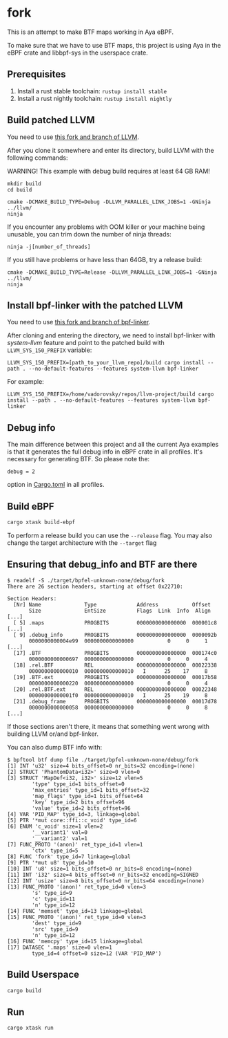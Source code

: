 # fork

This is an attempt to make BTF maps working in Aya eBPF.

To make sure that we have to use BTF maps, this project is using Aya in the
eBPF crate and libbpf-sys in the userspace crate.

## Prerequisites

1. Install a rust stable toolchain: `rustup install stable`
1. Install a rust nightly toolchain: `rustup install nightly`

## Build patched LLVM

You need to use [this fork and branch of LLVM](https://github.com/dave-tucker/llvm-project/tree/btfdebug-segfault).

After you clone it somewhere and enter its directory, build LLVM with the
following commands:

WARNING! This example with debug build requires at least 64 GB RAM!

```
mkdir build
cd build

cmake -DCMAKE_BUILD_TYPE=Debug -DLLVM_PARALLEL_LINK_JOBS=1 -GNinja ../llvm/
ninja
```

If you encounter any problems with OOM killer or your machine being unusable,
you can trim down the number of ninja threads:

```
ninja -j[number_of_threads]
```

If you still have problems or have less than 64GB, try a release build:

```
cmake -DCMAKE_BUILD_TYPE=Release -DLLVM_PARALLEL_LINK_JOBS=1 -GNinja ../llvm/
ninja
```

## Install bpf-linker with the patched LLVM

You need to use [this fork and branch of bpf-linker](https://github.com/dave-tucker/bpf-linker/tree/bpf-v2).

After cloning and entering the directory, we need to install bpf-linker with
*system-llvm* feature and point to the patched build with `LLVM_SYS_150_PREFIX`
variable:

```
LLVM_SYS_150_PREFIX=[path_to_your_llvm_repo]/build cargo install --path . --no-default-features --features system-llvm bpf-linker
```

For example:

```
LLVM_SYS_150_PREFIX=/home/vadorovsky/repos/llvm-project/build cargo install --path . --no-default-features --features system-llvm bpf-linker
```

## Debug info

The main difference between this project and all the current Aya examples is
that it generates the full debug info in eBPF crate in all profiles. It's
necessary for generating BTF. So please note the:

```
debug = 2
```

option in [Cargo.toml](https://github.com/vadorovsky/aya-btf-maps/blob/main/fork-ebpf/Cargo.toml)
in all profiles.

## Build eBPF

```bash
cargo xtask build-ebpf
```

To perform a release build you can use the `--release` flag.
You may also change the target architecture with the `--target` flag

## Ensuring that debug_info and BTF are there

```
$ readelf -S ./target/bpfel-unknown-none/debug/fork
There are 26 section headers, starting at offset 0x22710:

Section Headers:
  [Nr] Name              Type             Address           Offset
       Size              EntSize          Flags  Link  Info  Align
[...]
  [ 5] .maps             PROGBITS         0000000000000000  000001c8
[...]
  [ 9] .debug_info       PROGBITS         0000000000000000  0000092b
       0000000000004e99  0000000000000000           0     0     1
[...]
  [17] .BTF              PROGBITS         0000000000000000  000174c0
       0000000000000697  0000000000000000           0     0     4
  [18] .rel.BTF          REL              0000000000000000  00022338
       0000000000000010  0000000000000010   I      25    17     8
  [19] .BTF.ext          PROGBITS         0000000000000000  00017b58
       0000000000000220  0000000000000000           0     0     4
  [20] .rel.BTF.ext      REL              0000000000000000  00022348
       00000000000001f0  0000000000000010   I      25    19     8
  [21] .debug_frame      PROGBITS         0000000000000000  00017d78
       0000000000000058  0000000000000000           0     0     8
[...]
```

If those sections aren't there, it means that something went wrong with building
LLVM or/and bpf-linker.

You can also dump BTF info with:

```
$ bpftool btf dump file ./target/bpfel-unknown-none/debug/fork
[1] INT 'u32' size=4 bits_offset=0 nr_bits=32 encoding=(none)
[2] STRUCT 'PhantomData<i32>' size=0 vlen=0
[3] STRUCT 'MapDef<i32, i32>' size=12 vlen=5
        'type' type_id=1 bits_offset=0
        'max_entries' type_id=1 bits_offset=32
        'map_flags' type_id=1 bits_offset=64
        'key' type_id=2 bits_offset=96
        'value' type_id=2 bits_offset=96
[4] VAR 'PID_MAP' type_id=3, linkage=global
[5] PTR '*mut core::ffi::c_void' type_id=6
[6] ENUM 'c_void' size=1 vlen=2
        '__variant1' val=0
        '__variant2' val=1
[7] FUNC_PROTO '(anon)' ret_type_id=1 vlen=1
        'ctx' type_id=5
[8] FUNC 'fork' type_id=7 linkage=global
[9] PTR '*mut u8' type_id=10
[10] INT 'u8' size=1 bits_offset=0 nr_bits=8 encoding=(none)
[11] INT 'i32' size=4 bits_offset=0 nr_bits=32 encoding=SIGNED
[12] INT 'usize' size=8 bits_offset=0 nr_bits=64 encoding=(none)
[13] FUNC_PROTO '(anon)' ret_type_id=0 vlen=3
        's' type_id=9
        'c' type_id=11
        'n' type_id=12
[14] FUNC 'memset' type_id=13 linkage=global
[15] FUNC_PROTO '(anon)' ret_type_id=0 vlen=3
        'dest' type_id=9
        'src' type_id=9
        'n' type_id=12
[16] FUNC 'memcpy' type_id=15 linkage=global
[17] DATASEC '.maps' size=0 vlen=1
        type_id=4 offset=0 size=12 (VAR 'PID_MAP')
```

## Build Userspace

```bash
cargo build
```

## Run

```bash
cargo xtask run
```
